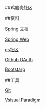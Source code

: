 ##鸡脑壳社区

##资料

[Spring 文档](https://spring.io/guides)

[Spring Web](https://spring.io/guides/gs/serving-web-content/)

[es社区](https://elasticsearch.cn/explore)

[Github OAuth](https://developer.github.com/apps/building-oauth-apps/authorizing-oauth-apps/)

[Bootstarp](https://v3.bootcss.com/css/)

##工具

[Git](https://git-scm.com/)

[Vsisual Paradigm](https://www.visual-paradigm.com/cn/)

